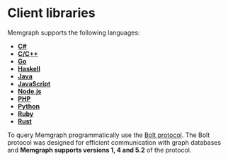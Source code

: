 # Client libraries

Memgraph supports the following languages: 

- **[C#](/client-libraries/c-sharp)**
- **[C/C++](https://github.com/memgraph/mgclient)**
- **[Go](/client-libraries/go)**
- **[Haskell](https://github.com/zmactep/hasbolt)**
- **[Java](/client-libraries/java)**
- **[JavaScript](/client-libraries/javascript)**
- **[Node.js](/client-libraries/nodejs)**
- **[PHP](/client-libraries/php)**
- **[Python](/client-libraries/python)**
- **[Ruby](https://github.com/neo4jrb/neo4j)**
- **[Rust](/client-libraries/rust)**

To query Memgraph programmatically use the [Bolt protocol](https://7687.org/).
The Bolt protocol was designed for efficient communication with graph databases
and **Memgraph supports versions 1, 4 and 5.2** of the protocol. 

